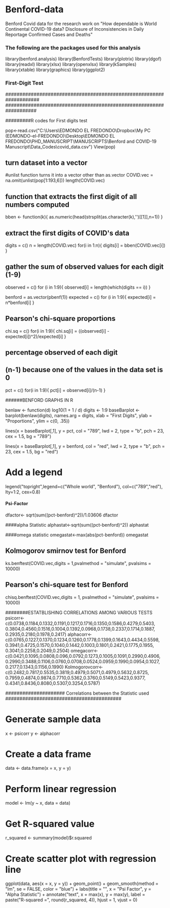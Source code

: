 # Benford-data
Benford Covid data for the research work on "How dependable is World Continental COVID-19 data? Disclosure of Inconsistencies in Daily Reportage Confirmed Cases and Deaths"
### The following are the packages used for this analysis
library(benford.analysis)
library(BenfordTests)
library(plotrix)
library(dgof)
library(readxl)
library(xlsx)
library(openxlsx)
library(kSamples)
library(xtable)
library(graphics)
library(ggplot2)

### First-Digit Test
####################################################################
###################################################################

#########R codes for First digits test

pop<-read.csv("C:\\Users\\EDMONDO EL FREDONDO\\Dropbox\\My PC (EDMONDO-el-FREDONDO)\\Desktop\\EDMONDO EL FREDONDO\\PHD_MANUSCRIPT\\MANUSCRIPTS\\Benford and COVID-19 Manuscript\\Data_Codes\\covid_data.csv")
View(pop)

## turn dataset into a vector
#unlist function turns it into a vector other than as.vector
COVID.vec = na.omit(unlist(pop[1:193,6]))
length(COVID.vec)

## function that extracts the first digit of all numbers computed
bben <- function(k){
  as.numeric(head(strsplit(as.character(k),'')[[1]],n=1))
}

## extract the first digits of COVID's data
digits = c()
n = length(COVID.vec)
for(i in 1:n){
  digits[i] = bben(COVID.vec[i])
}


## gather the sum of observed values for each digit (1-9)
observed = c()
for (i in 1:9){
  observed[i] = length(which(digits == i))
}

benford = as.vector(pbenf(1))
expected = c()
for (i in 1:9){
  expected[i] = n*benford[i]
}
## Pearson's chi-square proportions
chi.sq = c()
for(i in 1:9){
  chi.sq[i] = ((observed[i] - expected[i])^2)/expected[i]
}


## percentage observed of each digit
## (n-1) because one of the values in the data set is 0
pct = c()
for(i in 1:9){
  pct[i] = observed[i]/(n-1)
}


######BENFORD GRAPHS IN R

benlaw <- function(d) log10(1 + 1 / d)
digits <- 1:9
baseBarplot <- barplot(benlaw(digits), names.arg = digits, xlab = "First Digits", ylab = "Proportions",
                       ylim = c(0, .35))

lines(x = baseBarplot[,1], y = pct, col = "789", lwd = 2, 
      type = "b", pch = 23, cex = 1.5, bg = "789")

lines(x = baseBarplot[,1], y = benford, col = "red", lwd = 2, 
      type = "b", pch = 23, cex = 1.5, bg = "red")

# Add a legend
legend("topright",legend=c("Whole world", "Benford"),
       col=c("789","red"), lty=1:2, cex=0.8)


#### Psi-Factor
dfactor<- sqrt(sum((pct-benford)^2))/1.03606
dfactor

####alpha Statistic
alphastat<-sqrt(sum((pct-benford)^2))
alphastat

####omega statistic
omegastat<-max(abs(pct-benford))
omegastat

## Kolmogorov smirnov test for Benford
ks.benftest(COVID.vec,digits = 1,pvalmethod = "simulate", pvalsims = 10000)


## Pearson's chi-square test for Benford
chisq.benftest(COVID.vec,digits = 1, pvalmethod = "simulate", pvalsims = 10000)


########ESTATBLISHING CORRELATIONS AMONG VARIOUS TESTS
psicorr<-c(0.0738,0.1184,0.1332,0.1191,0.1217,0.1716,0.1350,0.1586,0.4279,0.5403,
           0.3804,0.4560,0.1516,0.1004,0.1392,0.0968,0.1738,0.2337,0.1714,0.1887,
           0.2935,0.2180,0.1978,0.2417)
alphacorr<-c(0.0765,0.1227,0.1370,0.1234,0.1260,0.1778,0.1399,0.1643,0.4434,0.5598,
             0.3941,0.4725,0.1570,0.1040,0.1442,0.1003,0.1801,0.2421,0.1775,0.1955,
             0.3041,0.2258,0.2049,0.2504)
omegacorr<-c(0.0421,0.1095,0.0808,0.096,0.0792,0.1273,0.1005,0.1091,0.2990,0.4906,
             0.2990,0.3488,0.1106,0.0760,0.0708,0.0524,0.0959,0.1990,0.0954,0.1027,
             0.2177,0.1343,0.1156,0.1990)
Kolmogorovcorr<-c(0.2482,0.7817,0.5535,0.3819,0.4979,0.5071,0.4979,0.5632,0.8725,
                  0.7959,0.4874,0.9874,0.7710,0.5362,0.3760,0.5149,0.5423,0.9377,
                  0.4341,0.8436,0.8080,0.5307,0.3254,0.5787)

##################### Correlations between the Statistic used #########################################
# Generate sample data
x <- psicorr
y <- alphacorr

# Create a data frame
data <- data.frame(x = x, y = y)

# Perform linear regression
model <- lm(y ~ x, data = data)

# Get R-squared value
r_squared <- summary(model)$r.squared

# Create scatter plot with regression line
ggplot(data, aes(x = x, y = y)) +
  geom_point() +
  geom_smooth(method = "lm", se = FALSE, color = "blue") +
  labs(title = "", x = "Psi Factor", y = "Alpha Statistic") +
  annotate("text", x = max(x), y = max(y), label = paste("R-squared =", round(r_squared, 4)), hjust = 1, vjust = 0)


